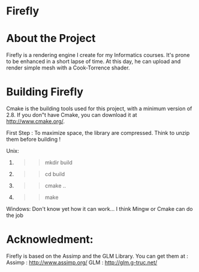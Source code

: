 # Firefly

# About the Project
Firefly is a rendering engine I create for my Informatics courses. It's prone to be enhanced in a short lapse of time.
At this day, he can upload and render simple mesh with a Cook-Torrence shader.

# Building Firefly
Cmake is the building tools used for this project, with a minimum version of 2.8.
If you don"t have Cmake, you can download it at http://www.cmake.org/.

First Step : To maximize space, the library are compressed. Think to unzip them before building !

Unix:
   1. >>mkdir build
   2. >>cd build
   3. >>cmake ..
   4. >>make

Windows:
  Don't know yet how it can work... I think Mingw or Cmake can do the job
  
# Acknowledment:
Firefly is based on the Assimp and the GLM Library. You can get them at :
    Assimp : http://www.assimp.org/
    GLM : http://glm.g-truc.net/
  
